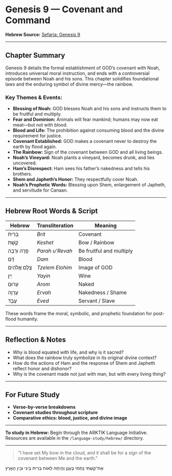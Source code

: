 # Genesis 9 — Covenant and Command

**Hebrew Source:** [Sefaria: Genesis 9](https://www.sefaria.org/Genesis.9)

---

## Chapter Summary

Genesis 9 details the formal establishment of GOD’s covenant with Noah, introduces universal moral instruction, and ends with a controversial episode between Noah and his sons. This chapter solidifies foundational laws and the enduring symbol of divine mercy—the rainbow.

### Key Themes & Events:

- **Blessing of Noah:** GOD blesses Noah and his sons and instructs them to be fruitful and multiply.
- **Fear and Dominion:** Animals will fear mankind; humans may now eat meat—but not with blood.
- **Blood and Life:** The prohibition against consuming blood and the divine requirement for justice.
- **Covenant Established:** GOD makes a covenant never to destroy the earth by flood again.
- **The Rainbow:** Sign of the covenant between GOD and all living beings.
- **Noah’s Vineyard:** Noah plants a vineyard, becomes drunk, and lies uncovered.
- **Ham’s Disrespect:** Ham sees his father’s nakedness and tells his brothers.
- **Shem and Japheth’s Honor:** They respectfully cover Noah.
- **Noah’s Prophetic Words:** Blessing upon Shem, enlargement of Japheth, and servitude for Canaan.

---

## Hebrew Root Words & Script

| Hebrew              | Transliteration    | Meaning                                        |
|---------------------|--------------------|------------------------------------------------|
| בְּרִית              | *Brit*              | Covenant                                       |
| קֶשֶׁת              | *Keshet*            | Bow / Rainbow                                  |
| פָּרָה וּרְבָה        | *Parah u'Revah*     | Be fruitful and multiply                       |
| דָּם                | *Dam*               | Blood                                          |
| צֶלֶם אֱלֹהִים        | *Tzelem Elohim*      | Image of GOD                                   |
| יַיִן               | *Yayin*             | Wine                                           |
| עָרוּם              | *Arom*              | Naked                                          |
| עֶרְוָה              | *Ervah*             | Nakedness / Shame                              |
| עֶבֶד               | *Eved*              | Servant / Slave                                |

These words frame the moral, symbolic, and prophetic foundation for post-flood humanity.

---

## Reflection & Notes

- Why is blood equated with life, and why is it sacred?
- What does the rainbow truly symbolize in its original divine context?
- How do the actions of Ham and the response of Shem and Japheth reflect honor and dishonor?
- Why is the covenant made not just with man, but with every living thing?

---

## For Future Study

- **Verse-by-verse breakdowns**
- **Covenant studies throughout scripture**
- **Comparative ethics: blood, justice, and divine image**

---

**To study in Hebrew:** Begin through the ARKTIK Language Initiative. Resources are available in the `/language-study/hebrew/` directory.

---

> "I have set My bow in the cloud, and it shall be for a sign of the covenant between Me and the earth."

אֶת־קַשְׁתִּי נָתַתִּי בֶּעָנָן וְהָיְתָה לְאוֹת בְּרִית בֵּינִי וּבֵין הָאָרֶץ